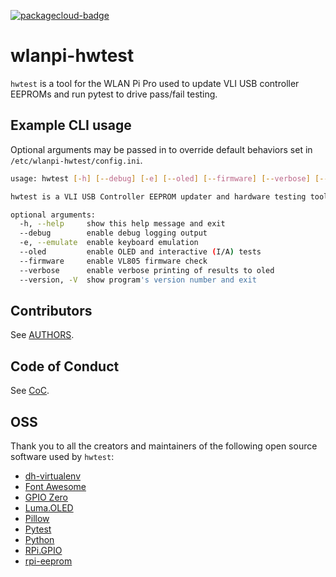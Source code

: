 [![packagecloud-badge](https://img.shields.io/badge/deb-packagecloud.io-844fec.svg)](https://packagecloud.io/)

# wlanpi-hwtest

`hwtest` is a tool for the WLAN Pi Pro used to update VLI USB controller EEPROMs and run pytest to drive pass/fail testing.

## Example CLI usage

Optional arguments may be passed in to override default behaviors set in `/etc/wlanpi-hwtest/config.ini`. 

```bash
usage: hwtest [-h] [--debug] [-e] [--oled] [--firmware] [--verbose] [--version]

hwtest is a VLI USB Controller EEPROM updater and hardware testing tool for the WLAN Pi Pro.

optional arguments:
  -h, --help     show this help message and exit
  --debug        enable debug logging output
  -e, --emulate  enable keyboard emulation
  --oled         enable OLED and interactive (I/A) tests
  --firmware     enable VL805 firmware check
  --verbose      enable verbose printing of results to oled
  --version, -V  show program's version number and exit
```

## Contributors

See [AUTHORS](AUTHORS.md).

## Code of Conduct

See [CoC](CODE_OF_CONDUCT.md).

## OSS

Thank you to all the creators and maintainers of the following open source software used by `hwtest`:

* [dh-virtualenv](https://github.com/spotify/dh-virtualenv)
* [Font Awesome](https://fontawesome.com)
* [GPIO Zero](https://gpiozero.readthedocs.io/en/stable)
* [Luma.OLED](https://luma-oled.readthedocs.io/en/latest)
* [Pillow](https://python-pillow.org)
* [Pytest](https://pytest.org)
* [Python](https://www.python.org)
* [RPi.GPIO](https://pypi.org/project/RPi.GPIO)
* [rpi-eeprom](https://github.com/raspberrypi/rpi-eeprom)
